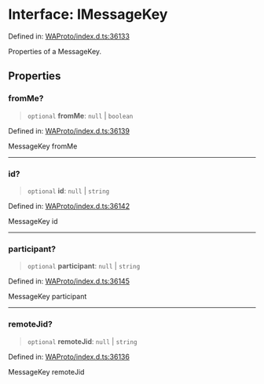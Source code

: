 # Interface: IMessageKey

Defined in: [WAProto/index.d.ts:36133](https://github.com/Fokusdotid/bail/blob/dad8cbc7bd41e0c17126095b0fc017b92c3d85cf/WAProto/index.d.ts#L36133)

Properties of a MessageKey.

## Properties

### fromMe?

> `optional` **fromMe**: `null` \| `boolean`

Defined in: [WAProto/index.d.ts:36139](https://github.com/Fokusdotid/bail/blob/dad8cbc7bd41e0c17126095b0fc017b92c3d85cf/WAProto/index.d.ts#L36139)

MessageKey fromMe

***

### id?

> `optional` **id**: `null` \| `string`

Defined in: [WAProto/index.d.ts:36142](https://github.com/Fokusdotid/bail/blob/dad8cbc7bd41e0c17126095b0fc017b92c3d85cf/WAProto/index.d.ts#L36142)

MessageKey id

***

### participant?

> `optional` **participant**: `null` \| `string`

Defined in: [WAProto/index.d.ts:36145](https://github.com/Fokusdotid/bail/blob/dad8cbc7bd41e0c17126095b0fc017b92c3d85cf/WAProto/index.d.ts#L36145)

MessageKey participant

***

### remoteJid?

> `optional` **remoteJid**: `null` \| `string`

Defined in: [WAProto/index.d.ts:36136](https://github.com/Fokusdotid/bail/blob/dad8cbc7bd41e0c17126095b0fc017b92c3d85cf/WAProto/index.d.ts#L36136)

MessageKey remoteJid

